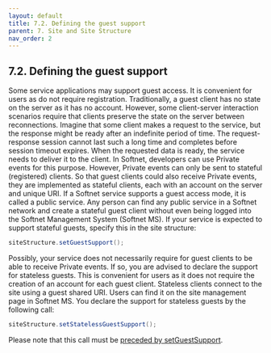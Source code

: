```yaml
---
layout: default
title: 7.2. Defining the guest support
parent: 7. Site and Site Structure
nav_order: 2
---
```


## 7.2. Defining the guest support

Some service applications may support guest access. It is convenient for users as do not require registration. Traditionally, a guest client has no state on the server as it has no account. However, some client-server interaction scenarios require that clients preserve the state on the server between reconnections. Imagine that some client makes a request to the service, but the response might be ready after an indefinite period of time. The request-response session cannot last such a long time and completes before session timeout expires. When the requested data is ready, the service needs to deliver it to the client. In Softnet, developers can use Private events for this purpose. However, Private events can only be sent to stateful (registered) clients. So that guest clients could also receive Private events, they are implemented as stateful clients, each with an account on the server and unique URI. If a Softnet service supports a guest access mode, it is called a public service. Any person can find any public service in a Softnet network and create a stateful guest client without even being logged into the Softnet Management System (Softnet MS). If your service is expected to support stateful guests, specify this in the site structure:
```java
siteStructure.setGuestSupport();
```
Possibly, your service does not necessarily require for guest clients to be able to receive Private events. If so, you are advised to declare the support for stateless guests. This is convenient for users as it does not require the creation of an account for each guest client. Stateless clients connect to the site using a guest shared URI. Users can find it on the site management page in Softnet MS. You declare the support for stateless guests by the following call:
```java
siteStructure.setStatelessGuestSupport();
```
Please note that this call must be <u>preceded by setGuestSupport</u>.
